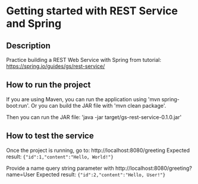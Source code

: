 # Getting started with REST Service and Spring

## Description
Practice building a REST Web Service with Spring from tutorial:
https://spring.io/guides/gs/rest-service/

## How to run the project
If you are using Maven, you can run the application using 'mvn spring-boot:run'. 
Or you can build the JAR file with 'mvn clean package'. 

Then you can run the JAR file:
'java -jar target/gs-rest-service-0.1.0.jar'

## How to test the service
Once the project is running, go to: http://localhost:8080/greeting
Expected result: `{"id":1,"content":"Hello, World!"}`

Provide a name query string parameter with http://localhost:8080/greeting?name=User
Expected result: `{"id":2,"content":"Hello, User!"}`